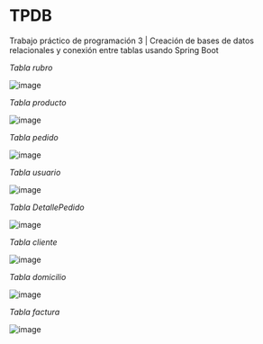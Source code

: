 # TPDB
Trabajo práctico de programación 3 | Creación de bases de datos relacionales y conexión entre tablas usando Spring Boot


*Tabla rubro*

![image](https://github.com/brunomastro165/TPDB/assets/127962081/0279f3c2-054d-4746-8ea5-f4d5aa3752c6)

*Tabla producto*

![image](https://github.com/brunomastro165/TPDB/assets/127962081/917866a6-d0ff-40d5-afc4-90ee73cde446)

*Tabla pedido*

![image](https://github.com/brunomastro165/TPDB/assets/127962081/bcded1b5-7024-4371-a91f-034a9f805fba)

*Tabla usuario*

![image](https://github.com/brunomastro165/TPDB/assets/127962081/2e34207c-868c-4ee4-a22c-f0eac8457231)

*Tabla DetallePedido*

![image](https://github.com/brunomastro165/TPDB/assets/127962081/febbd0ef-c9cd-4363-8681-63ca411db481)

*Tabla cliente*

![image](https://github.com/brunomastro165/TPDB/assets/127962081/37144ab2-94e5-4f28-8fe7-6a0df714d22f)

*Tabla domicilio*

![image](https://github.com/brunomastro165/TPDB/assets/127962081/5e398427-1a6e-4dae-99fe-2f042d258418)

*Tabla factura*

![image](https://github.com/brunomastro165/TPDB/assets/127962081/9eab5f33-0624-4bc0-897d-843a8c4e3d17)






